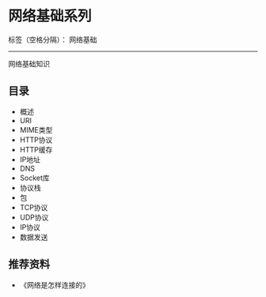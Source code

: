 # 网络基础系列

标签（空格分隔）： 网络基础

---

网络基础知识

## 目录

* 概述
* URI
* MIME类型
* HTTP协议
* HTTP缓存
* IP地址
* DNS
* Socket库
* 协议栈
* 包
* TCP协议
* UDP协议
* IP协议
* 数据发送

## 推荐资料

* 《网络是怎样连接的》
